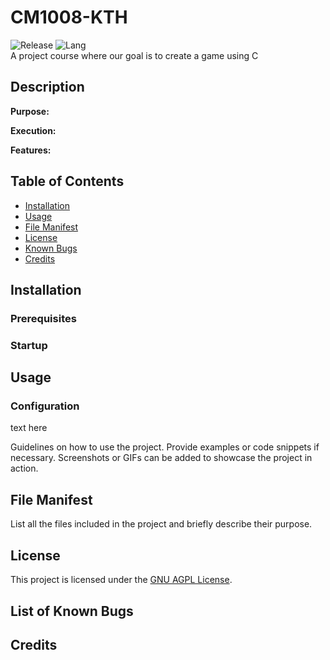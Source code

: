 # CM1008-KTH
![Release](https://img.shields.io/badge/Release-Alpha-green)
![Lang](https://img.shields.io/badge/Language-C-purple)</br>
A project course where our goal is to create a game using C

## Description

**Purpose:**

**Execution:**

**Features:**

## Table of Contents

- [Installation](#installation)
- [Usage](#usage)
- [File Manifest](#file-manifest)
- [License](#license)
- [Known Bugs](#list-of-known-bugs)
- [Credits](#credits)

## Installation

### Prerequisites

### Startup

## Usage

### Configuration

text here

Guidelines on how to use the project. Provide examples or code snippets if necessary. Screenshots or GIFs can be added to showcase the project in action.

## File Manifest

List all the files included in the project and briefly describe their purpose.

## License

This project is licensed under the [GNU AGPL License](LICENSE).

## List of Known Bugs


## Credits

